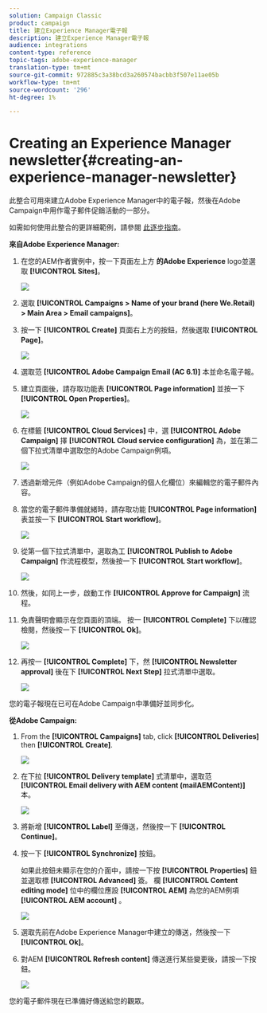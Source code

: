 ```yaml
---
solution: Campaign Classic
product: campaign
title: 建立Experience Manager電子報
description: 建立Experience Manager電子報
audience: integrations
content-type: reference
topic-tags: adobe-experience-manager
translation-type: tm+mt
source-git-commit: 972885c3a38bcd3a260574bacbb3f507e11ae05b
workflow-type: tm+mt
source-wordcount: '296'
ht-degree: 1%

---
```



# Creating an Experience Manager newsletter{#creating-an-experience-manager-newsletter}

此整合可用來建立Adobe Experience Manager中的電子報，然後在Adobe Campaign中用作電子郵件促銷活動的一部分。

如需如何使用此整合的更詳細範例，請參閱 [此逐步指南](https://helpx.adobe.com/campaign/kb/acc-aem.html)。

**來自Adobe Experience Manager:**

1. 在您的AEM作者實例中，按一下頁面左上方 **的Adobe Experience** logo並選取 **[!UICONTROL Sites]**。

   ![](assets/aem_uc_1.png)

1. 選取 **[!UICONTROL Campaigns > Name of your brand (here We.Retail) > Main Area > Email campaigns]**。
1. 按一下 **[!UICONTROL Create]** 頁面右上方的按鈕，然後選取 **[!UICONTROL Page]**。

   ![](assets/aem_uc_2.png)

1. 選取范 **[!UICONTROL Adobe Campaign Email (AC 6.1)]** 本並命名電子報。
1. 建立頁面後，請存取功能表 **[!UICONTROL Page information]** 並按一下 **[!UICONTROL Open Properties]**。

   ![](assets/aem_uc_3.png)

1. 在標籤 **[!UICONTROL Cloud Services]** 中，選 **[!UICONTROL Adobe Campaign]** 擇 **[!UICONTROL Cloud service configuration]** 為，並在第二個下拉式清單中選取您的Adobe Campaign例項。

   ![](assets/aem_uc_4.png)

1. 透過新增元件（例如Adobe Campaign的個人化欄位）來編輯您的電子郵件內容。
1. 當您的電子郵件準備就緒時，請存取功能 **[!UICONTROL Page information]** 表並按一下 **[!UICONTROL Start workflow]**。

   ![](assets/aem_uc_5.png)

1. 從第一個下拉式清單中，選取為工 **[!UICONTROL Publish to Adobe Campaign]** 作流程模型，然後按一下 **[!UICONTROL Start workflow]**。

   ![](assets/aem_uc_6.png)

1. 然後，如同上一步，啟動工作 **[!UICONTROL Approve for Campaign]** 流程。
1. 免責聲明會顯示在您頁面的頂端。 按一 **[!UICONTROL Complete]** 下以確認檢閱，然後按一下 **[!UICONTROL Ok]**。

   ![](assets/aem_uc_7.png)

1. 再按一 **[!UICONTROL Complete]** 下，然 **[!UICONTROL Newsletter approval]** 後在下 **[!UICONTROL Next Step]** 拉式清單中選取。

   ![](assets/aem_uc_8.png)

您的電子報現在已可在Adobe Campaign中準備好並同步化。

**從Adobe Campaign:**

1. From the **[!UICONTROL Campaigns]** tab, click **[!UICONTROL Deliveries]** then **[!UICONTROL Create]**.

   ![](assets/aem_uc_9.png)

1. 在下拉 **[!UICONTROL Delivery template]** 式清單中，選取范 **[!UICONTROL Email delivery with AEM content (mailAEMContent)]** 本。

   ![](assets/aem_uc_10.png)

1. 將新增 **[!UICONTROL Label]** 至傳送，然後按一下 **[!UICONTROL Continue]**。
1. 按一下 **[!UICONTROL Synchronize]** 按鈕。

   如果此按鈕未顯示在您的介面中，請按一下按 **[!UICONTROL Properties]** 鈕並選取標 **[!UICONTROL Advanced]** 簽。 欄 **[!UICONTROL Content editing mode]** 位中的欄位應設 **[!UICONTROL AEM]** 為您的AEM例項 **[!UICONTROL AEM account]** 。

   ![](assets/aem_uc_11.png)

1. 選取先前在Adobe Experience Manager中建立的傳送，然後按一下 **[!UICONTROL Ok]**。
1. 對AEM **[!UICONTROL Refresh content]** 傳送進行某些變更後，請按一下按鈕。

   ![](assets/aem_uc_12.png)

您的電子郵件現在已準備好傳送給您的觀眾。
